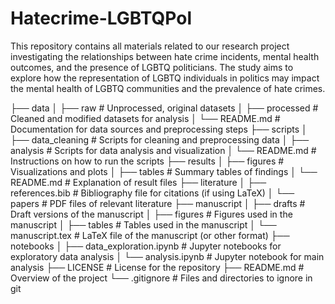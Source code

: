 # Hatecrime-LGBTQPol
This repository contains all materials related to our research project investigating the relationships between hate crime incidents, mental health outcomes, and the presence of LGBTQ politicians. The study aims to explore how the representation of LGBTQ individuals in politics may impact the mental health of LGBTQ communities and the prevalence of hate crimes.

├── data
│   ├── raw                # Unprocessed, original datasets
│   ├── processed          # Cleaned and modified datasets for analysis
│   └── README.md          # Documentation for data sources and preprocessing steps
├── scripts
│   ├── data_cleaning      # Scripts for cleaning and preprocessing data
│   ├── analysis           # Scripts for data analysis and visualization
│   └── README.md          # Instructions on how to run the scripts
├── results
│   ├── figures            # Visualizations and plots
│   ├── tables             # Summary tables of findings
│   └── README.md          # Explanation of result files
├── literature
│   ├── references.bib     # Bibliography file for citations (if using LaTeX)
│   └── papers             # PDF files of relevant literature
├── manuscript
│   ├── drafts             # Draft versions of the manuscript
│   ├── figures            # Figures used in the manuscript
│   ├── tables             # Tables used in the manuscript
│   └── manuscript.tex     # LaTeX file of the manuscript (or other format)
├── notebooks
│   ├── data_exploration.ipynb  # Jupyter notebooks for exploratory data analysis
│   └── analysis.ipynb          # Jupyter notebook for main analysis
├── LICENSE                # License for the repository
├── README.md              # Overview of the project
└── .gitignore             # Files and directories to ignore in git
